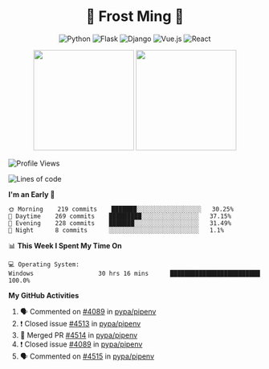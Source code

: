 <h1 align="center">🦄 Frost Ming 🐍</h1>

<div align="center">

![Python](https://img.shields.io/badge/-Python-%233776ab?logo=python&style=for-the-badge&logoColor=white)
![Flask](https://img.shields.io/badge/-Flask-%23eeeeee?logo=flask&style=for-the-badge&logoColor=black)
![Django](https://img.shields.io/badge/-Django-%23092E20?logo=django&style=for-the-badge&logoColor=white)
![Vue.js](https://img.shields.io/badge/-Vue.js-%234fc08d?logo=vue.js&style=for-the-badge&logoColor=white)
![React](https://img.shields.io/badge/-React-%2357d8fb?logo=react&style=for-the-badge&logoColor=white)

</div>

<p align="center">
  <img height="200" src="https://github-readme-stats.vercel.app/api?username=frostming&show_icons=true&theme=dracula&include_all_commits=true" />
  <img height="200" src="https://github-readme-stats.vercel.app/api/top-langs/?username=frostming&theme=dracula&show_icons=true" />
</p>

<!--START_SECTION:waka-->
![Profile Views](http://img.shields.io/badge/Profile%20Views-105-blue)

![Lines of code](https://img.shields.io/badge/From%20Hello%20World%20I%27ve%20Written-13.2%20million%20lines%20of%20code-blue)

**I'm an Early 🐤** 

```text
🌞 Morning    219 commits    ███████░░░░░░░░░░░░░░░░░░   30.25% 
🌆 Daytime    269 commits    █████████░░░░░░░░░░░░░░░░   37.15% 
🌃 Evening    228 commits    ███████░░░░░░░░░░░░░░░░░░   31.49% 
🌙 Night      8 commits      ░░░░░░░░░░░░░░░░░░░░░░░░░   1.1%

```


📊 **This Week I Spent My Time On** 

```text
💻 Operating System: 
Windows                  30 hrs 16 mins      █████████████████████████   100.0%

```


<!--END_SECTION:waka-->

**My GitHub Activities**

<!--START_SECTION:activity-->
1. 🗣 Commented on [#4089](https://github.com/pypa/pipenv/issues/4089) in [pypa/pipenv](https://github.com/pypa/pipenv)
2. ❗️ Closed issue [#4513](https://github.com/pypa/pipenv/issues/4513) in [pypa/pipenv](https://github.com/pypa/pipenv)
3. 🎉 Merged PR [#4514](https://github.com/pypa/pipenv/pull/4514) in [pypa/pipenv](https://github.com/pypa/pipenv)
4. ❗️ Closed issue [#4089](https://github.com/pypa/pipenv/issues/4089) in [pypa/pipenv](https://github.com/pypa/pipenv)
5. 🗣 Commented on [#4515](https://github.com/pypa/pipenv/issues/4515) in [pypa/pipenv](https://github.com/pypa/pipenv)
<!--END_SECTION:activity-->
